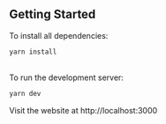 ## Getting Started

To install all dependencies:
```
yarn install
```
 
\
To run the development server:

```bash
yarn dev
```

Visit the website at http://localhost:3000
